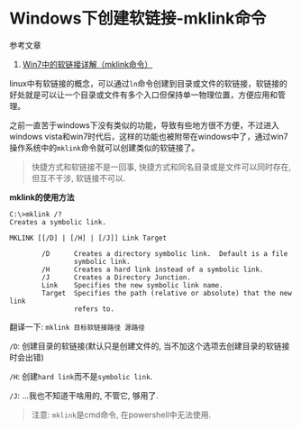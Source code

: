 # Windows下创建软链接-mklink命令

参考文章

1. [Win7中的软链接详解（mklink命令）](https://blog.csdn.net/zht666/article/details/45917155)

linux中有软链接的概念，可以通过`ln`命令创建到目录或文件的软链接，软链接的好处就是可以让一个目录或文件有多个入口但保持单一物理位置，方便应用和管理。

之前一直苦于windows下没有类似的功能，导致有些地方很不方便，不过进入windows vista和win7时代后，这样的功能也被附带在windows中了，通过win7操作系统中的`mklink`命令就可以创建类似的软链接了。

> 快捷方式和软链接不是一回事, 快捷方式和同名目录或是文件可以同时存在, 但互不干涉, 软链接不可以.

**mklink的使用方法**

```
C:\>mklink /?
Creates a symbolic link.

MKLINK [[/D] | [/H] | [/J]] Link Target

        /D      Creates a directory symbolic link.  Default is a file
                symbolic link.
        /H      Creates a hard link instead of a symbolic link.
        /J      Creates a Directory Junction.
        Link    Specifies the new symbolic link name.
        Target  Specifies the path (relative or absolute) that the new link
                refers to.
```

翻译一下: `mklink 目标软链接路径 源路径`

`/D`: 创建目录的软链接(默认只是创建文件的, 当不加这个选项去创建目录的软链接时会出错)

`/H`: 创建`hard link`而不是`symbolic link`.

`/J`: ...我也不知道干啥用的, 不管它, 够用了.

> 注意: `mklink`是cmd命令, 在powershell中无法使用.